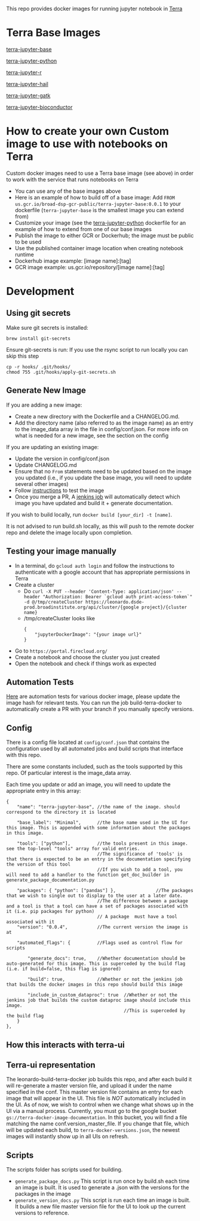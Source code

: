 This repo provides docker images for running jupyter notebook in [Terra](https://app.terra.bio)

# Terra Base Images
[terra-jupyter-base](terra-jupyter-base/README.md)

[terra-jupyter-python](terra-jupyter-python/README.md)

[terra-jupyter-r](terra-jupyter-r/README.md)

[terra-jupyter-hail](terra-jupyter-hail/README.md)

[terra-jupyter-gatk](terra-jupyter-gatk/README.md)

[terra-jupyter-bioconductor](terra-jupyter-bioconductor/README.md)

# How to create your own Custom image to use with notebooks on Terra
Custom docker images need to use a Terra base image (see above) in order to work with the service that runs notebooks on Terra
* You can use any of the base images above
* Here is an example of how to build off of a base image: Add `FROM us.gcr.io/broad-dsp-gcr-public/terra-jupyter-base:0.0.1` to your dockerfile (`terra-jupyter-base` is the smallest image you can extend from)
* Customize your image (see the [terra-jupyter-python](terra-jupyter-python/Dockerfile) dockerfile for an example of how to extend from one of our base images
* Publish the image to either GCR or Dockerhub; the image must be public to be used
* Use the published container image location when creating notebook runtime
* Dockerhub image example: [image name]:[tag]
* GCR image example: us.gcr.io/repository/[image name]:[tag]
    

# Development
## Using git secrets
Make sure git secrets is installed:
```
brew install git-secrets
```
Ensure git-secrets is run: If you use the rsync script to run locally you can skip this step

```
cp -r hooks/ .git/hooks/
chmod 755 .git/hooks/apply-git-secrets.sh
```

## Generate New Image
If you are adding a new image:
- Create a new directory with the Dockerfile and a CHANGELOG.md. 
- Add the directory name (also referred to as the image name) as an entry to the image_data array in the file in config/conf.json. For more info on what is needed for a new image, see the section on the config

If you are updating an existing image:
- Update the version in config/conf.json
- Update CHANGELOG.md
- Ensure that no `From` statements need to be updated based on the image you updated (i.e., if you update the base image, you will need to update several other images)
- Follow [instructions](https://broadworkbench.atlassian.net/wiki/spaces/AP/pages/100401153/Testing+notebook+functionality+with+Fiab) to test the image
- Once you merge a PR, A [jenkins job](https://fc-jenkins.dsp-techops.broadinstitute.org/job/leonardo-build-terra-docker/) will automatically detect which image you have updated and build it + generate documentation. 

If you wish to build locally, run `docker build [your_dir] -t [name]`. 

It is not advised to run build.sh locally, as this will push to the remote docker repo and delete the image locally upon completion.  

## Testing your image manually
- In a terminal, do `gcloud auth login` and follow the instructions to authenticate with a google account that has appropriate permissions in Terra
- Create a cluster
  - Do ```curl -X PUT --header 'Content-Type: application/json' --header "Authorization: Bearer `gcloud auth print-access-token`" -d @/tmp/createCluster https://leonardo.dsde-prod.broadinstitute.org/api/cluster/{google project}/{cluster name}```
  - /tmp/createCluster looks like
    ```
    {
        "jupyterDockerImage": "{your image url}"
    }
    ```
- Go to `https://portal.firecloud.org/`
- Create a notebook and choose the cluster you just created
- Open the notebook and check if things work as expected

## Automation Tests
[Here](https://github.com/DataBiosphere/leonardo/tree/develop/automation/src/test/scala/org/broadinstitute/dsde/workbench/leonardo/notebooks) are automation tests for various docker image, please update the image hash for relevant tests. You can run the job build-terra-docker to automatically create a PR with your branch if you manually specify versions.

## Config

There is a config file located at `config/conf.json` that contains the configuration used by all automated jobs and build scripts that interface with this repo. 

There are some constants included, such as the tools supported by this repo. Of particular interest is the image_data array.

Each time you update or add an image, you will need to update the appropriate entry in this array:
```
{
    "name": "terra-jupyter-base", //the name of the image. should correspond to the directory it is located

    "base_label": "Minimal",      //the base name used in the UI for this image. This is appended with some information about the packages in this image.

    "tools": ["python"],          //the tools present in this image. see the top-level "tools" array for valid entries. 
                                  //The significance of 'tools' is that there is expected to be an entry in the documentation specifying the version of this tool
                                  //If you wish to add a tool, you will need to add a handler to the function get_doc_builder in generate_package_documentation.py

    "packages": { "python": ["pandas"] },               //The packages that we wish to single out to display to the user at a later date. 
                                  //The difference between a package and a tool is that a tool can have a set of packages associated with it (i.e. pip packages for python)
                                  // A package  must have a tool associated with it
    "version": "0.0.4",           //The current version the image is at

    "automated_flags": {          //Flags used as control flow for scripts

        "generate_docs": true,    //Whether documentation should be auto-generated for this image. This is superceded by the build flag (i.e. if build=false, this flag is ignored)

        "build": true,            //Whether or not the jenkins job that builds the docker images in this repo should build this image

        "include_in_custom_dataproc": true  //Whether or not the jenkins job that builds the custom dataproc image should include this image. 
                                            //This is superceded by the build flag
    }
},
```

## How this interacts with terra-ui

## Terra-ui representation
The leonardo-build-terra-docker job builds this repo, and after each build it will re-generate a master version file, and upload it under the name specified in the conf.
This master version file contains an entry for each image that will appear in the UI. This file is *NOT* automatically included in the UI.
As of now, we wish to control when we change what shows up in the UI via a manual process. Currently, you must go to the google bucket `gs://terra-docker-image-documentation`.
In this bucket, you will find a file matching the name conf.version_master_file. 
If you change that file, which will be updated each build, to `terra-docker-versions.json`, the newest images will instantly show up in all UIs on refresh.


## Scripts

The scripts folder has scripts used for building.
- `generate_package_docs.py` This script is run once by build.sh each time an image is built. It is used to generate a .json with the versions for the packages in the image
- `generate_version_docs.py` This script is run each time an image is built. It builds a new file master version file for the UI to look up the current versions to reference. 